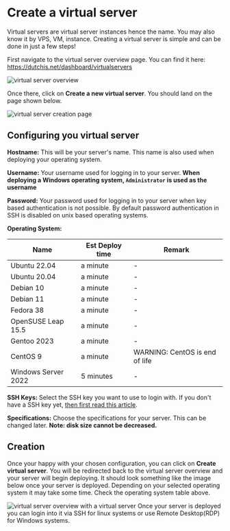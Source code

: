 # Create a virtual server
Virtual servers are virtual server instances hence the name. You may also know it by VPS, VM, instance. Creating a virtual server is simple and can be done in just a few steps!

First navigate to the virtual server overview page. You can find it here: https://dutchis.net/dashboard/virtualservers

![virtual server overview](/img/virtualservers/virtualserver-overview.png)

Once there, click on **Create a new virtual server**. You should land on the page shown below.

![virtual server creation page](/img/virtualservers/virtualserver-creation-page.png)

## Configuring you virtual server
**Hostname:**
This will be your server's name. This name is also used when deploying your operating system.

**Username:**
Your username used for logging in to your server. **When deploying a Windows operating system, `Administrator` is used as the username** 

**Password:**
Your password used for logging in to your server when key based authentication is not possible. By default password authentication in SSH is disabled on unix based operating systems.

**Operating System:**

| Name | Est Deploy time | Remark |
|------|-------------|--------|
| Ubuntu 22.04 | a minute | - |
| Ubuntu 20.04 | a minute | - |
| Debian 10 | a minute | - |
| Debian 11 | a minute | - |
| Fedora 38 | a minute | - |
| OpenSUSE Leap 15.5 | a minute | - |
| Gentoo 2023 | a minute | - |
| CentOS 9 | a minute | WARNING: CentOS is end of life |
| Windows Server 2022 | 5 minutes | - |

**SSH Keys:**
Select the SSH key you want to use to login with. If you don't have a SSH key yet, [then first read this article](/Virtual%20Servers/creating-a-sshkey).

**Specifications:**
Choose the specifications for your server. This can be changed later. **Note: disk size cannot be decreased.**

## Creation
Once your happy with your chosen configuration, you can click on **Create virtual server**. You will be redirected back to the virtual server overview and your server will begin deploying.
It should look something like the image below once your server is deployed. Depending on your selected operating system it may take some time. Check the operating system table above.

![virtual server overview with a virtual server](/img/virtualservers/virtualserver-overview-with-vs.png)
Once your server is deployed you can login into it via SSH for linux systems or use Remote Desktop(RDP) for Windows systems.
